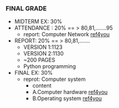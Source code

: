 ### FINAL GRADE
- MIDTERM EX: 30%
- ATTENDANCE : 20%  == > 80,81,.......95
  - report: Computer Network [ref4you](https://github.com/MyDearGreatTeacher/ComputerScience2022/tree/main/CourseMaterials/ComputerNetwork)
- REPORT:  20%  == > 80,81,.......
  - VERSION 1:1123
  - VERSION 2:1130
  - ~200 PAGES 
  - Python programming
- FINAL EX: 30% 
  - reprot: Computer system
    - content
    - A.Computer hardware [ref4you](https://github.com/MyDearGreatTeacher/ComputerScience2022/blob/main/CourseMaterials/ComputerHardware.md) 
    - B.Operating system  [ref4you](https://github.com/MyDearGreatTeacher/ComputerScience2022/blob/main/CourseMaterials/Operatingsystem.md)
